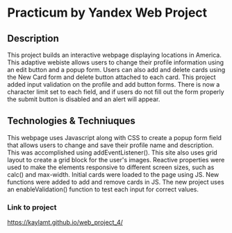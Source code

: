 # Practicum by Yandex Web Project

## Description

This project builds an interactive webpage displaying locations in America. This adaptive webiste allows users to change their profile information using an edit button and a popup form. Users can also add and delete cards using the New Card form and delete button attached to each card. This project added input validation on the profile and add button forms. There is now a character limit set to each field, and if users do not fill out the form properly the submit button is disabled and an alert will appear.

## Technologies & Techniuques

This webpage uses Javascript along with CSS to create a popup form field that allows users to change and save their profile name and description. This was accomplished using addEventListener(). This site also uses grid layout to create a grid block for the user's images. Reactive properties were used to make the elements responsive to different screen sizes, such as calc() and max-width. Initial cards were loaded to the page using JS. New functions were added to add and remove cards in JS. The new project uses an enableValidation() function to test each input for correct values.

### Link to project

https://kaylamt.github.io/web_project_4/
